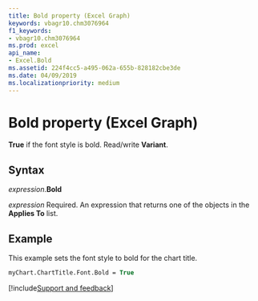 ```yaml
---
title: Bold property (Excel Graph)
keywords: vbagr10.chm3076964
f1_keywords:
- vbagr10.chm3076964
ms.prod: excel
api_name:
- Excel.Bold
ms.assetid: 224f4cc5-a495-062a-655b-828182cbe3de
ms.date: 04/09/2019
ms.localizationpriority: medium
---
```



# Bold property (Excel Graph)

**True** if the font style is bold. Read/write **Variant**.

## Syntax

_expression_.**Bold**

_expression_ Required. An expression that returns one of the objects in the **Applies To** list.


## Example

This example sets the font style to bold for the chart title.

```vb
myChart.ChartTitle.Font.Bold = True
```

[!include[Support and feedback](~/includes/feedback-boilerplate.md)]